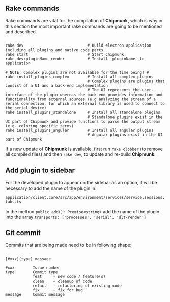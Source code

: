 <link rel="stylesheet" type="text/css" href="../styles/styles.extensions.css">

<h2>Rake commands</h2>

Rake commands are vital for the compilation of **Chipmunk**, which is why in this section the most important rake commands are going to be mentioned and described.

<pre><code>
rake dev                            # Build electron application including all plugins and native code parts
rake start                          # Start Chipmunk
rake dev:pluginName_render          # Install 'pluginName' to application

# NOTE: Complex plugins are not available for the time being! #
rake install_plugins_complex        # Install all complex plugins
                                    # Complex plugins are plugins that consist of a UI and a back-end implementation
                                    # The UI represents the user-interface of the plugin whereas the back-end provides information and functionality from external sources (e.g analyzing the stream of a serial connection, for which an external library is used to connect to the serial device)
rake install_plugins_standalone     # Install all standalone plugins
                                    # Standalone plugins exist in the UI part of Chipmunk and provide functions to parse the output stream (e.g. coloring specific terms)
rake install_plugins_angular        # Install all angular plugins
                                    # Angular plugins exist in the UI part of Chipmunk
</code></pre>

<!-- To build the back-end of a plugin, change to the directory of the plugin that will be built (in this example <pluginName>) `sandbox/pluginName/process` and run:
`npm run build` -->


If a new update of **Chipmunk** is available, first run `rake clobber` (to remove all compiled files) and then `rake dev`, to update and re-build **Chipmunk**.

<h2>Add plugin to sidebar</h2>

For the developed plugin to appear on the sidebar as an option, it will be necessary to add the name of the plugin in:

`application/client.core/src/app/environment/services/service.sessions.tabs.ts`

In the method `public add(): Promise<string>` add the name of the plugin into the array `transports: ['processes', 'serial', 'dlt-render']`

<h2>Git commit</h2>

Commits that are being made need to be in following shape:
<pre><code>
[#xxx](type) message

#xxx        Issue number
type        Commit type
            feat     - new code / feature(s)
            clean    - cleanup of code
            refact   - refactoring of existing code
            fix      - fix for bug
message     Commit message
</code></pre>